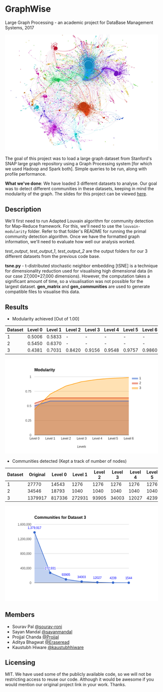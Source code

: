# GraphWise

Large Graph Processing - an academic project for DataBase Management Systems, 2017

![Community clusters](img/community_clusters.jpeg)

The goal of this project was to load a large graph dataset from Stanford's SNAP large graph repository using a Graph Processing system [for which we used Hadoop and Spark both]. Simple queries to be run, along with profile performance.

**What we've done**: We have loaded 3 different datasets to analyse. Our goal was to detect different communities in these datasets, keeping in mind the modularity of the graph. The slides for this project can be viewed [here](https://docs.google.com/presentation/d/1vqUfn-RMMY38Iqnng9AassEGFZ97gGa4Ah4qTlB0lFg).

## Description

We'll first need to run Adapted Louvain algorithm for community detection for Map-Reduce framework. For this, we'll need to use the `louvain-modularity` folder. Refer to that folder's README for running the primal community detection algorithm. Once we have the formatted graph information, we'll need to evaluate how well our analysis worked.

*test_output*, *test_output_1*, *test_output_2* are the output folders for our 3 different datasets from the previous code base.

**tsne.py** - t-distributed stochastic neighbor embedding [tSNE] is a technique for dimensionality reduction used for visualising high dimensional data (in our case 27,000*27,000 dimensions). However, the computation takes a significant amount of time, so a visualisation was not possible for the largest dataset. **gen_matrix** and **gen_communities** are used to generate compatible files to visualise this data.

## Results

* Modularity achieved [Out of 1.00]

| Dataset | Level 0 | Level 1 | Level 2 | Level 3 | Level 4 | Level 5 | Level 6 |
| --- | --- | --- | --- | --- | --- | --- | --- |
| 1 | 0.5006 | 0.5833 | - | - | - | - | - |
| 2 | 0.5450 | 0.6370 | - | - | - | - | - |
| 3 | 0.4381 | 0.7031 | 0.8420 | 0.9156 | 0.9548 | 0.9757 | 0.9860 |

![Modularity](img/modularity.png)

* Communities detected (Kept a track of number of nodes)

| Dataset | Original | Level 0 | Level 1 | Level 2 | Level 3 | Level 4 | Level 5 | Level 6 |
| --- | --- | --- | --- | --- | --- | --- | --- | --- |
| 1 | 27770 | 14543 | 1276 | 1276 | 1276 | 1276 | 1276 | 1276 |
| 2 | 34546 | 18793 | 1040 | 1040 | 1040 | 1040 | 1040 | 1040 |
| 3 | 1379917 | 817336 | 272931 | 93905 | 34003 | 12027 | 4239 | 1544 |

![tsne](img/tsne.png)

## Members
* Sourav Pal [@sourav-roni](https://github.com/sourav-roni)
* Sayan Mandal [@sayanmandal](https://github.com/sayanmandal)
* Projjal Chanda [@Projjal](https://github.com/projjal)
* Aditya Bhagwat [@Eraseread](https://github.com/Eraseread)
* Kaustubh Hiware [@kaustubhhiware](https://github.com/kaustubhhiware)

## Licensing

MIT. We have used some of the publicly available code, so we will not be restricting access to reuse our code. Although it would be awesome if you would mention our original project link in your work. Thanks.
